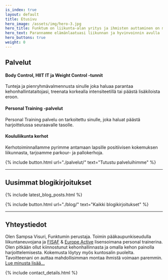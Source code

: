 ```yaml
---
is_index: true
layout: default
title: Etusivu
hero_image: /assets/img/hero-3.jpg
hero_title: Funktum on liikunta-alan yritys ja ihmisten auttaminen on meille erittäin tärkeää
hero_text: Parannamme elämänlaatuasi liikunnan ja hyvinvoinnin avulla
hero_buttons: true
weight: 0
---
```


## Palvelut

#### Body Control, HIIT IT ja Weight Control -tunnit

Tunteja ja pienryhmävalmennusta sinulle joka haluaa parantaa kehonhallintataitojasi, treenata korkealla intensiteetillä tai päästä lisäkiloista eroon.

#### Personal Training -palvelut

Personal Training palvelu on tarkoitettu sinulle, joka haluat päästä harjoittelussa seuraavalle tasolle.

#### Koululiikunta kerhot

Kerhotoiminnallamme pyrimme antamaan lapsille positiivisen kokemuksen liikunnasta, tarjoamme parkour- ja pallokerhoja.

{% include button.html url="./palvelut/" text="Tutustu palveluihimme" %}

---

## Uusimmat blogikirjoitukset

{% include latest_blog_posts.html %}

{% include button.html url="./blog/" text="Kaikki blogikirjoitukset" %}

---

## Yhteystiedot

Olen Sampsa Visuri, Funktumin perustaja. Toimin pääkaupunkiseudulla liikuntaneuvojana ja [FISAF](http://www.fisafinternational.com/en/) & [Europe Active](http://www.europeactive.eu/) lisensoimana personal trainerina. Olen pitkään ollut kiinnostunut kehonhallinnasta ja omalla kehon painolla harjoittelemisesta. Kokemusta löytyy myös kuntosalin puolelta. Tavoitteenani on auttaa mahdollisimman montaa ihmistä voimaan paremmin. [Lue minusta lisää...](http://www.funktum.fi/sampsavisuri/)

{% include contact_details.html %}
